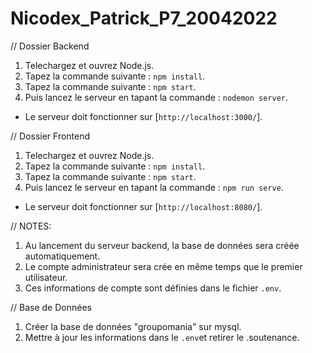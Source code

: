 # Nicodex_Patrick_P7_20042022

// Dossier Backend

1) Telechargez et ouvrez Node.js. 
2) Tapez la commande suivante : `npm install`. 
3) Tapez la commande suivante : `npm start`.
4) Puis lancez le serveur en tapant la commande : `nodemon server`.

- Le serveur doit fonctionner sur [`http://localhost:3000/`].

// Dossier Frontend

1) Telechargez et ouvrez Node.js. 
2) Tapez la commande suivante : `npm install`. 
3) Tapez la commande suivante : `npm start`.
4) Puis lancez le serveur en tapant la commande : `npm run serve`.

- Le serveur doit fonctionner sur [`http://localhost:8080/`].

// NOTES:

1) Au lancement du serveur backend, la base de données sera créée automatiquement.
2) Le compte administrateur sera crée en même temps que le premier utilisateur.
3) Ces informations de compte sont définies dans le fichier `.env`.


// Base de Données

1) Créer la base de données "groupomania" sur mysql.
2) Mettre à jour les informations dans le `.env`et retirer le .soutenance.